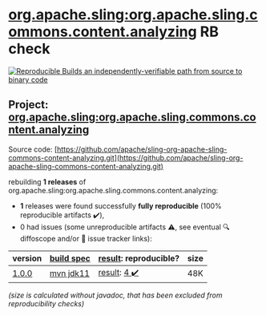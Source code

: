 [org.apache.sling:org.apache.sling.commons.content.analyzing](https://central.sonatype.com/artifact/org.apache.sling/org.apache.sling.commons.content.analyzing/1.0.0/versions) RB check
=======

[![Reproducible Builds](https://reproducible-builds.org/images/logos/rb.svg) an independently-verifiable path from source to binary code](https://reproducible-builds.org/)

## Project: [org.apache.sling:org.apache.sling.commons.content.analyzing](https://central.sonatype.com/artifact/org.apache.sling/org.apache.sling.commons.content.analyzing/1.0.0/versions)

Source code: [https://github.com/apache/sling-org-apache-sling-commons-content-analyzing.git](https://github.com/apache/sling-org-apache-sling-commons-content-analyzing.git)

rebuilding **1 releases** of org.apache.sling:org.apache.sling.commons.content.analyzing:
- **1** releases were found successfully **fully reproducible** (100% reproducible artifacts :heavy_check_mark:),
- 0 had issues (some unreproducible artifacts :warning:, see eventual :mag: diffoscope and/or :memo: issue tracker links):

| version | [build spec](/BUILDSPEC.md) | [result](https://reproducible-builds.org/docs/jvm/): reproducible? | size |
| -- | --------- | ------ | -- |
| [1.0.0](https://central.sonatype.com/artifact/org.apache.sling/org.apache.sling.commons.content.analyzing/1.0.0/pom) | [mvn jdk11](org.apache.sling.commons.content.analyzing-1.0.0.buildspec) | [result](org.apache.sling.commons.content.analyzing-1.0.0.buildinfo): [4 :heavy_check_mark: ](org.apache.sling.commons.content.analyzing-1.0.0.buildcompare) | 48K |

<i>(size is calculated without javadoc, that has been excluded from reproducibility checks)</i>
